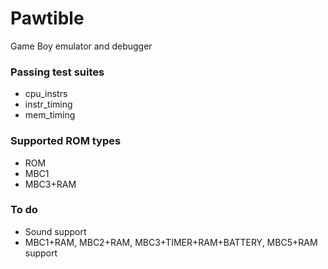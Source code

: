# Pawtible
Game Boy emulator and debugger

### Passing test suites
- cpu_instrs
- instr_timing
- mem_timing

### Supported ROM types
- ROM
- MBC1
- MBC3+RAM

### To do
- Sound support
- MBC1+RAM, MBC2+RAM, MBC3+TIMER+RAM+BATTERY, MBC5+RAM support
